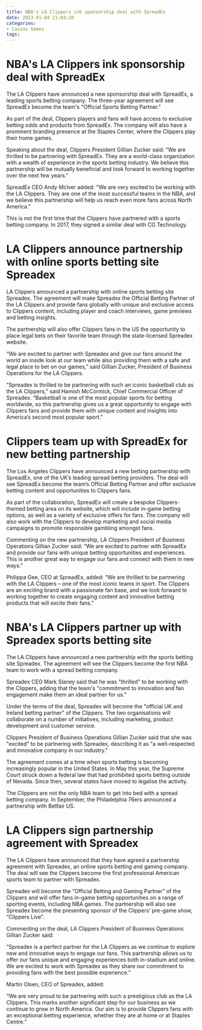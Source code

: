 ```yaml
---
title: NBA's LA Clippers ink sponsorship deal with SpreadEx
date: 2023-01-04 21:03:18
categories:
- Casino Games
tags:
---
```



#  NBA's LA Clippers ink sponsorship deal with SpreadEx

The LA Clippers have announced a new sponsorship deal with SpreadEx, a leading sports betting company. The three-year agreement will see SpreadEx become the team's "Official Sports Betting Partner."

As part of the deal, Clippers players and fans will have access to exclusive betting odds and products from SpreadEx. The company will also have a prominent branding presence at the Staples Center, where the Clippers play their home games.

Speaking about the deal, Clippers President Gillian Zucker said: "We are thrilled to be partnering with SpreadEx. They are a world-class organization with a wealth of experience in the sports betting industry. We believe this partnership will be mutually beneficial and look forward to working together over the next few years."

SpreadEx CEO Andy McIver added: "We are very excited to be working with the LA Clippers. They are one of the most successful teams in the NBA, and we believe this partnership will help us reach even more fans across North America."

This is not the first time that the Clippers have partnered with a sports betting company. In 2017, they signed a similar deal with CG Technology.

#  LA Clippers announce partnership with online sports betting site Spreadex

LA Clippers announced a partnership with online sports betting site Spreadex. The agreement will make Spreadex the Official Betting Partner of the LA Clippers and provide fans globally with unique and exclusive access to Clippers content, including player and coach interviews, game previews and betting insights.

The partnership will also offer Clippers fans in the US the opportunity to place legal bets on their favorite team through the state-licensed Spreadex website.

“We are excited to partner with Spreadex and give our fans around the world an inside look at our team while also providing them with a safe and legal place to bet on our games,” said Gillian Zucker, President of Business Operations for the LA Clippers.

“Spreadex is thrilled to be partnering with such an iconic basketball club as the LA Clippers,” said Hamish McCormick, Chief Commercial Officer of Spreadex. “Basketball is one of the most popular sports for betting worldwide, so this partnership gives us a great opportunity to engage with Clippers fans and provide them with unique content and insights into America’s second most popular sport.”

#  Clippers team up with SpreadEx for new betting partnership

The Los Angeles Clippers have announced a new betting partnership with SpreadEx, one of the UK’s leading spread betting providers. The deal will see SpreadEx become the team’s Official Betting Partner and offer exclusive betting content and opportunities to Clippers fans.

As part of the collaboration, SpreadEx will create a bespoke Clippers-themed betting area on its website, which will include in-game betting options, as well as a variety of exclusive offers for fans. The company will also work with the Clippers to develop marketing and social media campaigns to promote responsible gambling amongst fans.

Commenting on the new partnership, LA Clippers President of Business Operations Gillian Zucker said: “We are excited to partner with SpreadEx and provide our fans with unique betting opportunities and experiences. This is another great way to engage our fans and connect with them in new ways.”

Philippa Gee, CEO at SpreadEx, added: “We are thrilled to be partnering with the LA Clippers – one of the most iconic teams in sport. The Clippers are an exciting brand with a passionate fan base, and we look forward to working together to create engaging content and innovative betting products that will excite their fans.”

#  NBA's LA Clippers partner up with Spreadex sports betting site

The LA Clippers have announced a new partnership with the sports betting site Spreadex. The agreement will see the Clippers become the first NBA team to work with a spread betting company.

Spreadex CEO Mark Slaney said that he was "thrilled" to be working with the Clippers, adding that the team's "commitment to innovation and fan engagement make them an ideal partner for us."

Under the terms of the deal, Spreadex will become the "official UK and Ireland betting partner" of the Clippers. The two organisations will collaborate on a number of initiatives, including marketing, product development and customer service.

Clippers President of Business Operations Gillian Zucker said that she was "excited" to be partnering with Spreadex, describing it as "a well-respected and innovative company in our industry."

The agreement comes at a time when sports betting is becoming increasingly popular in the United States. In May this year, the Supreme Court struck down a federal law that had prohibited sports betting outside of Nevada. Since then, several states have moved to legalise the activity.

The Clippers are not the only NBA team to get into bed with a spread betting company. In September, the Philadelphia 76ers announced a partnership with Betfair US.

#  LA Clippers sign partnership agreement with Spreadex

The LA Clippers have announced that they have agreed a partnership agreement with Spreadex, an online sports betting and gaming company. The deal will see the Clippers become the first professional American sports team to partner with Spreadex.

Spreadex will become the “Official Betting and Gaming Partner” of the Clippers and will offer fans in-game betting opportunities on a range of sporting events, including NBA games. The partnership will also see Spreadex become the presenting sponsor of the Clippers’ pre-game show, “Clippers Live”.

Commenting on the deal, LA Clippers President of Business Operations Gillian Zucker said:

“Spreadex is a perfect partner for the LA Clippers as we continue to explore new and innovative ways to engage our fans. This partnership allows us to offer our fans unique and engaging experiences both in-stadium and online. We are excited to work with Spreadex as they share our commitment to providing fans with the best possible experience.”

Martin Olsen, CEO of Spreadex, added:

“We are very proud to be partnering with such a prestigious club as the LA Clippers. This marks another significant step for our business as we continue to grow in North America. Our aim is to provide Clippers fans with an exceptional betting experience, whether they are at home or at Staples Centre.”